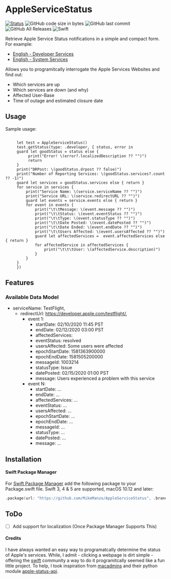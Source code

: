 # AppleServiceStatus

[![Status](https://travis-ci.org/MikeManzo/Ansi.svg?branch=master)](https://travis-ci.org/MikeManzo/AppleServiceStatus)
![GitHub code size in bytes](https://img.shields.io/github/languages/code-size/mikemanzo/AppleServiceStatus.svg)
![GitHub last commit](https://img.shields.io/github/last-commit/MikeManzo/AppleServiceStatus.svg)
![GitHub All Releases](https://img.shields.io/github/downloads/MikeManzo/AppleServiceStatus/total.svg)
![Swift](https://img.shields.io/badge/%20in-swift%205.1-orange.svg)

Retrieve Apple Service Status notifications in a simple and compact form.  For example:

- [English - Developer Services](https://developer.apple.com/system-status/)
- [English - System Services](https://www.apple.com/support/systemstatus/)

Allows you to programitcally interrogate the Apple Services Websites and find out:
  - Which services are up
  - Which services are down (and why)
  - Affected User-Base
  - Time of outage and estimated closure date

## Usage

Sample usage:
```

     let test = AppleServiceStatus()
     test.getStatus(type: .developer, { status, error in
     guard let goodStatus = status else {
          print("Error! \(error?.localizedDescription ?? "")")
          return
     }
     print("DRPost: \(goodStatus.drpost ?? false)")
     print("Number of Reporting Services: \(goodStatus.services?.count ?? -1)")
     guard let services = goodStatus.services else { return }
     for service in services {
         print("Service Name: \(service.serviceName ?? "")")
         print("Service URL: \(service.redirectURL ?? "")")
         guard let events = service.events else { return }
         for event in events {
             print("\t\tMessage: \(event.message ?? "")")
             print("\t\tStatus: \(event.eventStatus ?? "")")
             print("\t\tType: \(event.statusType ?? "")")
             print("\t\tDate Posted: \(event.datePosted ?? "")")
             print("\t\tDate Ended: \(event.endDate ?? "")")
             print("\t\tUsers Affected: \(event.usersAffected ?? "")")
             guard let affectedServices =  event.affectedServices else { return }
             for affectedService in affectedServices {
                 print("\t\t\tUser: \(affectedService.description)")
             }
         }
     }
     })
```

## Features

### Available Data Model

- serviceName: TestFlight,
    - redirectUrl: https://developer.apple.com/testflight/,
        - event 1: 
            - startDate: 02/10/2020 11:45 PST
            - endDate: 02/12/2020 03:00 PST
            - affectedServices: 
            - eventStatus: resolved
            - usersAffected: Some users were affected
            - epochStartDate: 1581363900000
            - epochEndDate: 1581505200000
            - messageId: 1003214
            - statusType: Issue
            - datePosted: 02/15/2020 01:00 PST
            - message: Users experienced a problem with this service
        - event N:
            - startDate: ...
            - endDate: ...
            - affectedServices: ... 
            - eventStatus: ...
            - usersAffected: ...
            - epochStartDate: ...
            - epochEndDate: ...
            - messageId: ...
            - statusType: ...
            - datePosted: ...
            - message: ...

## Installation

#### Swift Package Manager

For [Swift Package Manager](https://swift.org/package-manager/) add the following package to your Package.swift file. Swift 3, 4 & 5 are supported, macOS 10.12 and later:

``` Swift
.package(url: "https://github.com/MikeManzo/AppleServiceStatus", .branch("master")),
```

## ToDo

- [ ] Add support for localization (Once Package Manager Supports This)

#### Credits
I have always wanted an easy way to programatcally determine the status of Apple's services.  While, I admit - clicking a webpage is dirt simple - offering the [swift](https://swift.org) community a way to do it programitcally seemed like a fun little project.  To help, I took inspiration from [macadmins](https://github.com/macadmins) and their python module [apple-status-api](https://github.com/macadmins/apple-status-api).
